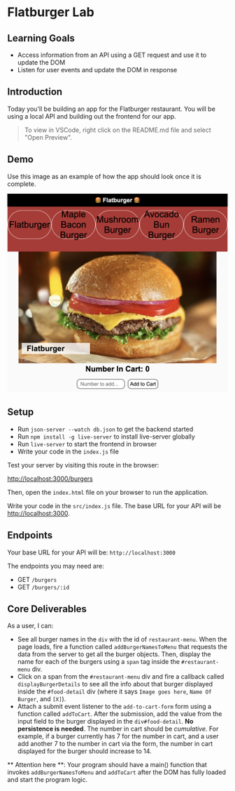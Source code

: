 # Flatburger Lab

## Learning Goals

- Access information from an API using a GET request and use it to update the
  DOM
- Listen for user events and update the DOM in response

## Introduction

Today you'll be building an app for the Flatburger restaurant. You will be using a local API
and building out the frontend for our app.

> To view in VSCode, right click on the README.md file and select "Open Preview".

## Demo

Use this image as an example of how the app should look once it is complete.

![Finished Product](./assets/demo.png "Finished Product")

## Setup

- Run `json-server --watch db.json` to get the backend started
- Run `npm install -g live-server` to install live-server globally
- Run `live-server` to start the frontend in browser
- Write your code in the `index.js` file

Test your server by visiting this route in the browser:

[http://localhost:3000/burgers](http://localhost:3000/burgers)

Then, open the `index.html` file on your browser to run the application.

Write your code in the `src/index.js` file. The base URL for your API will be
[http://localhost:3000](http://localhost:3000).

## Endpoints

Your base URL for your API will be: `http://localhost:3000`

The endpoints you may need are:

- GET `/burgers`
- GET `/burgers/:id`

## Core Deliverables

As a user, I can:

- See all burger names in the `div` with the id of `restaurant-menu`. When the page
  loads, fire a function called `addBurgerNamesToMenu` that requests the data from the server
  to get all the burger objects. Then, display the name for each of the burgers using a `span` tag inside the `#restaurant-menu` div.
- Click on a span from the `#restaurant-menu` div and fire a callback called `displayBurgerDetails` to see all the info about that burger displayed inside the `#food-detail` div (where it says `Image goes here`, `Name Of Burger`, and `[X]`).
- Attach a submit event listener to the `add-to-cart-form` form using a function called `addToCart`. After the submission, add the value from the input field to the burger displayed in the `div#food-detail`. **No persistence is needed**. The number in cart should be _cumulative_. For example, if a burger currently has 7 for the number in cart, and a user add another 7 to the number in cart via the form, the number in cart displayed for the burger should increase to 14.

** Attention here **: Your program should have a main() function that invokes `addBurgerNamesToMenu` and `addToCart` after the DOM has fully loaded and start the program logic.